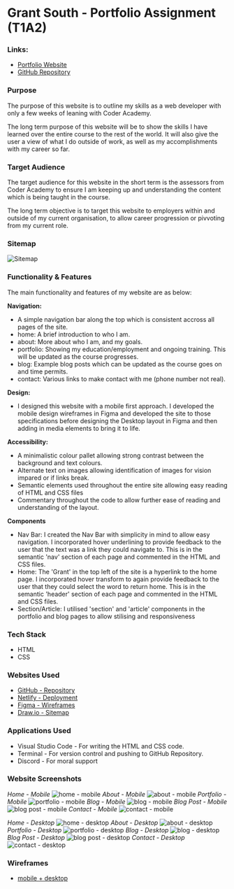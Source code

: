 # Grant South - Portfolio Assignment (T1A2)

### Links:
- [Portfolio Website](https://grant-south.au)
- [GitHub Repository](https://github.com/grants77/T1A2)

### Purpose
The purpose of this website is to outline my skills as a web developer with only a few weeks of leaning with Coder Academy.

The long term purpose of this website will be to show the skills I have learned over the entire course to the rest of the world. It will also give the user a view of what I do outside of work, as well as my accomplishments with my career so far.

### Target Audience
The target audience for this website in the short term is the assessors from Coder Academy to ensure I am keeping up and understanding the content which is being taught in the course.

The long term objective is to target this website to employers within and outside of my current organisation, to allow career progression or pivvoting from my current role.

### Sitemap
![Sitemap](/docs/Sitemap.gif)

### Functionality & Features
The main functionality and features of my website are as below:

**Navigation:**
- A simple navigation bar along the top which is consistent accross all pages of the site.
 - home: A brief introduction to who I am.
 - about: More about who I am, and my goals.
 - portfolio: Showing my education/employment and ongoing training. This will be updated as the course progresses.
 - blog: Example blog posts which can be updated as the course goes on and time permits.
 - contact: Various links to make contact with me (phone number not real).

 **Design:**
 - I designed this website with a mobile first approach. I developed the mobile design wireframes in Figma and developed the site to those specifications before designing the Desktop layout in Figma and then adding in media elements to bring it to life.


**Accessibility:**
- A minimalistic colour pallet allowing strong contrast between the background and text colours.
- Alternate text on images allowing identification of images for vision impared or if links break.
- Semantic elements used throughout the entire site allowing easy reading of HTML and CSS files
- Commentary throughout the code to allow further ease of reading and understanding of the layout.

**Components**
- Nav Bar: I created the Nav Bar with simplicity in mind to allow easy navigation. I incorporated hover underlining to provide feedback to the user that the text was a link they could navigate to. This is in the semantic 'nav' section of each page and commented in the HTML and CSS files.
- Home: The 'Grant' in the top left of the site is a hyperlink to the home page. I incorporated hover transform to again provide feedback to the user that they could select the word to return home. This is in the semantic 'header' section of each page and commented in the HTML and CSS files.
- Section/Article: I utilised 'section' and 'article' components in the portfolio and blog pages to allow stilising and responsiveness 


### Tech Stack
- HTML
- CSS

### Websites Used
- [GitHub - Repository](https://github.com)
- [Netlify - Deployment](https://netlify.com)
- [Figma - Wireframes](https://figma.com)
- [Draw.io - Sitemap](https://draw.io)

### Applications Used
- Visual Studio Code - For writing the HTML and CSS code.
- Terminal - For version control and pushing to GitHub Repository.
- Discord - For moral support

### Website Screenshots

_Home - Mobile_
![home - mobile](/docs/screenshots/m-home.PNG)
_About - Mobile_
![about - mobile](/docs/screenshots/m-about.PNG)
_Portfolio - Mobile_
![portfolio - mobile](/docs/screenshots/m-portfolio.PNG)
_Blog - Mobile_
![blog - mobile](/docs/screenshots/m-blog.PNG)
_Blog Post - Mobile_
![blog post - mobile](/docs/screenshots/m-blogpost.PNG)
_Contact - Mobile_
![contact - mobile](/docs/screenshots/m-contact.PNG)

_Home - Desktop_
![home - desktop](/docs/screenshots/d-home.png)
_About - Desktop_
![about - desktop](/docs/screenshots/d-about.png)
_Portfolio - Desktop_
![portfolio - desktop](/docs/screenshots/d-portfolio.png)
_Blog - Desktop_
![blog - desktop](/docs/screenshots/d-blog.png)
_Blog Post - Desktop_
![blog post - desktop](/docs/screenshots/d-blogpost.png)
_Contact - Desktop_
![contact - desktop](/docs/screenshots/d-contact.png)

### Wireframes

- [mobile + desktop](/docs/Mobile+Desktop%20Wireframes.pdf)
